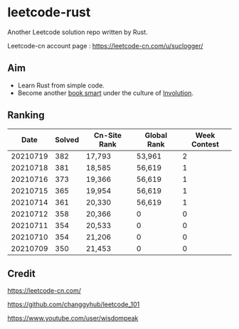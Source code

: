 # leetcode-rust

Another Leetcode solution repo written by Rust.

Leetcode-cn account page :  https://leetcode-cn.com/u/suclogger/


## Aim

* Learn Rust from simple code.
* Become another [book smart](https://zh.wikipedia.org/wiki/%E5%81%9A%E9%A2%98%E5%AE%B6) under the culture of [Involution](https://zh.wikipedia.org/wiki/%E5%86%85%E5%8D%B7%E5%8C%96).


## Ranking

|Date|Solved|Cn-Site Rank|Global Rank|Week Contest|
|----|----|----|----|----|
|20210719|382|17,793|53,961|2|
|20210718|381|18,585|56,619|1|
|20210716|373|19,366|56,619|1|
|20210715|365|19,954|56,619|1|
|20210714|361|20,330|56,619|1|
|20210712|358|20,366|0|0|
|20210711|354|20,533|0|0|
|20210710|354|21,206|0|0|
|20210709|350|21,453|0|0|


## Credit

https://leetcode-cn.com/

https://github.com/changgyhub/leetcode_101

https://www.youtube.com/user/wisdompeak